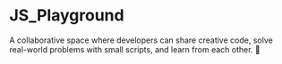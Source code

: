 # JS_Playground
A collaborative space where developers can share creative code, solve real-world problems with small scripts, and learn from each other. 🚀
